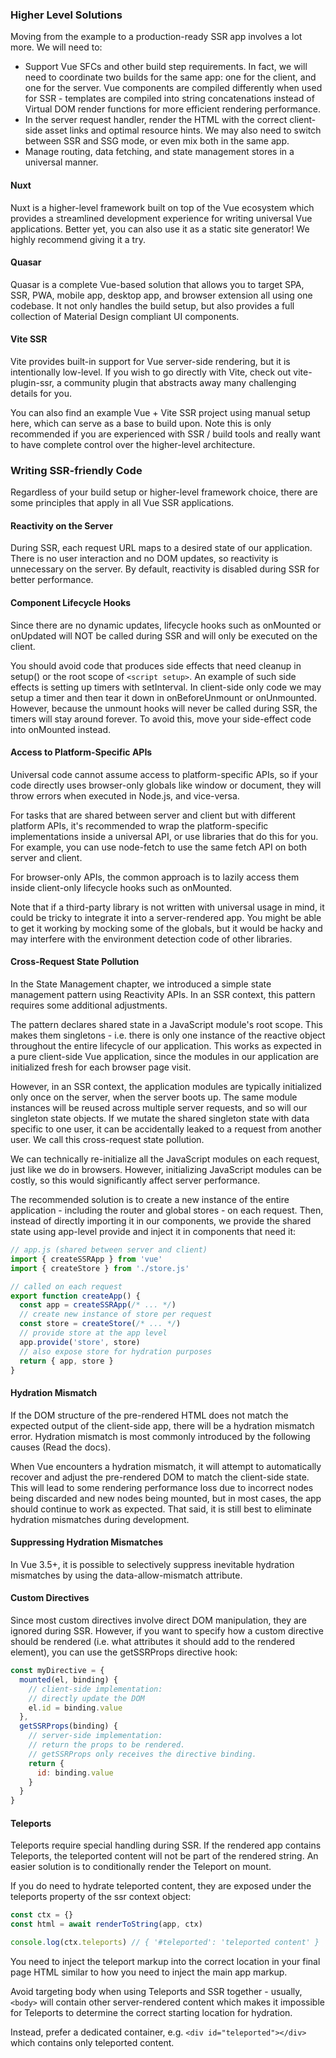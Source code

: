 ### Higher Level Solutions

Moving from the example to a production-ready SSR app involves a lot more. We will need to:
   - Support Vue SFCs and other build step requirements. In fact, we will need to coordinate two builds for the same app: one for the client, and one for the server. Vue components are compiled differently when used for SSR - templates are compiled into string concatenations instead of Virtual DOM render functions for more efficient rendering performance.
   - In the server request handler, render the HTML with the correct client-side asset links and optimal resource hints. We may also need to switch between SSR and SSG mode, or even mix both in the same app.
   - Manage routing, data fetching, and state management stores in a universal manner.

#### Nuxt

Nuxt is a higher-level framework built on top of the Vue ecosystem which provides a streamlined development experience for writing universal Vue applications. Better yet, you can also use it as a static site generator! We highly recommend giving it a try.

#### Quasar

Quasar is a complete Vue-based solution that allows you to target SPA, SSR, PWA, mobile app, desktop app, and browser extension all using one codebase. It not only handles the build setup, but also provides a full collection of Material Design compliant UI components.

#### Vite SSR

Vite provides built-in support for Vue server-side rendering, but it is intentionally low-level. If you wish to go directly with Vite, check out vite-plugin-ssr, a community plugin that abstracts away many challenging details for you.

You can also find an example Vue + Vite SSR project using manual setup here, which can serve as a base to build upon. Note this is only recommended if you are experienced with SSR / build tools and really want to have complete control over the higher-level architecture.

### Writing SSR-friendly Code

Regardless of your build setup or higher-level framework choice, there are some principles that apply in all Vue SSR applications.

#### Reactivity on the Server

During SSR, each request URL maps to a desired state of our application. There is no user interaction and no DOM updates, so reactivity is unnecessary on the server. By default, reactivity is disabled during SSR for better performance.

#### Component Lifecycle Hooks

Since there are no dynamic updates, lifecycle hooks such as onMounted or onUpdated will NOT be called during SSR and will only be executed on the client.

You should avoid code that produces side effects that need cleanup in setup() or the root scope of `<script setup>`. An example of such side effects is setting up timers with setInterval. In client-side only code we may setup a timer and then tear it down in onBeforeUnmount or onUnmounted. However, because the unmount hooks will never be called during SSR, the timers will stay around forever. To avoid this, move your side-effect code into onMounted instead.

#### Access to Platform-Specific APIs

Universal code cannot assume access to platform-specific APIs, so if your code directly uses browser-only globals like window or document, they will throw errors when executed in Node.js, and vice-versa.

For tasks that are shared between server and client but with different platform APIs, it's recommended to wrap the platform-specific implementations inside a universal API, or use libraries that do this for you. For example, you can use node-fetch to use the same fetch API on both server and client.

For browser-only APIs, the common approach is to lazily access them inside client-only lifecycle hooks such as onMounted.

Note that if a third-party library is not written with universal usage in mind, it could be tricky to integrate it into a server-rendered app. You might be able to get it working by mocking some of the globals, but it would be hacky and may interfere with the environment detection code of other libraries.

#### Cross-Request State Pollution

In the State Management chapter, we introduced a simple state management pattern using Reactivity APIs. In an SSR context, this pattern requires some additional adjustments.

The pattern declares shared state in a JavaScript module's root scope. This makes them singletons - i.e. there is only one instance of the reactive object throughout the entire lifecycle of our application. This works as expected in a pure client-side Vue application, since the modules in our application are initialized fresh for each browser page visit.

However, in an SSR context, the application modules are typically initialized only once on the server, when the server boots up. The same module instances will be reused across multiple server requests, and so will our singleton state objects. If we mutate the shared singleton state with data specific to one user, it can be accidentally leaked to a request from another user. We call this cross-request state pollution.

We can technically re-initialize all the JavaScript modules on each request, just like we do in browsers. However, initializing JavaScript modules can be costly, so this would significantly affect server performance.

The recommended solution is to create a new instance of the entire application - including the router and global stores - on each request. Then, instead of directly importing it in our components, we provide the shared state using app-level provide and inject it in components that need it:

```js
// app.js (shared between server and client)
import { createSSRApp } from 'vue'
import { createStore } from './store.js'

// called on each request
export function createApp() {
  const app = createSSRApp(/* ... */)
  // create new instance of store per request
  const store = createStore(/* ... */)
  // provide store at the app level
  app.provide('store', store)
  // also expose store for hydration purposes
  return { app, store }
}
```

#### Hydration Mismatch

If the DOM structure of the pre-rendered HTML does not match the expected output of the client-side app, there will be a hydration mismatch error. Hydration mismatch is most commonly introduced by the following causes (Read the docs).

When Vue encounters a hydration mismatch, it will attempt to automatically recover and adjust the pre-rendered DOM to match the client-side state. This will lead to some rendering performance loss due to incorrect nodes being discarded and new nodes being mounted, but in most cases, the app should continue to work as expected. That said, it is still best to eliminate hydration mismatches during development.

#### Suppressing Hydration Mismatches 

In Vue 3.5+, it is possible to selectively suppress inevitable hydration mismatches by using the data-allow-mismatch attribute.

#### Custom Directives

Since most custom directives involve direct DOM manipulation, they are ignored during SSR. However, if you want to specify how a custom directive should be rendered (i.e. what attributes it should add to the rendered element), you can use the getSSRProps directive hook:

```js
const myDirective = {
  mounted(el, binding) {
    // client-side implementation:
    // directly update the DOM
    el.id = binding.value
  },
  getSSRProps(binding) {
    // server-side implementation:
    // return the props to be rendered.
    // getSSRProps only receives the directive binding.
    return {
      id: binding.value
    }
  }
}
```

#### Teleports

Teleports require special handling during SSR. If the rendered app contains Teleports, the teleported content will not be part of the rendered string. An easier solution is to conditionally render the Teleport on mount.

If you do need to hydrate teleported content, they are exposed under the teleports property of the ssr context object:

```js
const ctx = {}
const html = await renderToString(app, ctx)

console.log(ctx.teleports) // { '#teleported': 'teleported content' }
```

You need to inject the teleport markup into the correct location in your final page HTML similar to how you need to inject the main app markup.

Avoid targeting body when using Teleports and SSR together - usually, `<body>` will contain other server-rendered content which makes it impossible for Teleports to determine the correct starting location for hydration.

Instead, prefer a dedicated container, e.g. `<div id="teleported"></div>` which contains only teleported content.